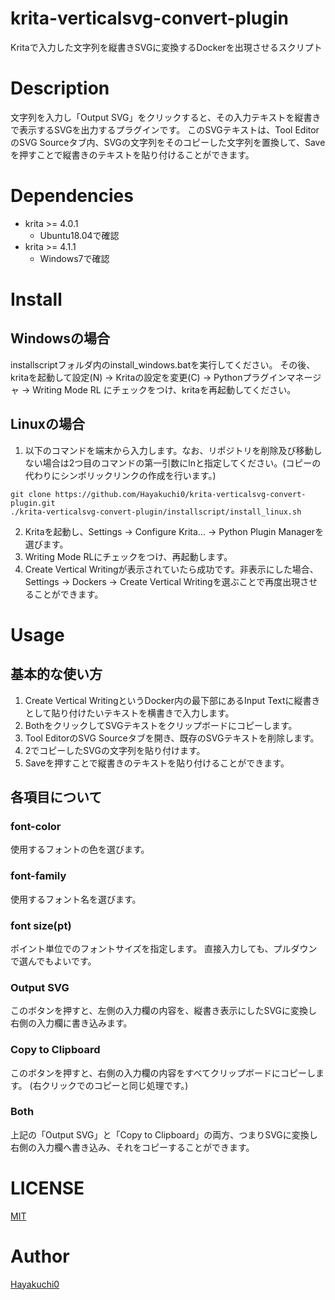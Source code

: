 # krita-verticalsvg-convert-plugin

Kritaで入力した文字列を縦書きSVGに変換するDockerを出現させるスクリプト

# Description

文字列を入力し「Output SVG」をクリックすると、その入力テキストを縦書きで表示するSVGを出力するプラグインです。
このSVGテキストは、Tool EditorのSVG Sourceタブ内、SVGの文字列をそのコピーした文字列を置換して、Saveを押すことで縦書きのテキストを貼り付けることができます。


# Dependencies

* krita >= 4.0.1
	* Ubuntu18.04で確認
* krita >= 4.1.1
	* Windows7で確認

# Install

## Windowsの場合

installscriptフォルダ内のinstall_windows.batを実行してください。
その後、kritaを起動して設定\(N\) → Kritaの設定を変更\(C\) → Pythonプラグインマネージャ → Writing Mode RL にチェックをつけ、kritaを再起動してください。

## Linuxの場合

1. 以下のコマンドを端末から入力します。なお、リポジトリを削除及び移動しない場合は2つ目のコマンドの第一引数にlnと指定してください。(コピーの代わりにシンボリックリンクの作成を行います。)
```
git clone https://github.com/Hayakuchi0/krita-verticalsvg-convert-plugin.git
./krita-verticalsvg-convert-plugin/installscript/install_linux.sh
```

2. Kritaを起動し、Settings → Configure Krita... → Python Plugin Managerを選びます。
3. Writing Mode RLにチェックをつけ、再起動します。
4. Create Vertical Writingが表示されていたら成功です。非表示にした場合、Settings → Dockers → Create Vertical Writingを選ぶことで再度出現させることができます。


# Usage

## 基本的な使い方

1. Create Vertical WritingというDocker内の最下部にあるInput Textに縦書きとして貼り付けたいテキストを横書きで入力します。
2. BothをクリックしてSVGテキストをクリップボードにコピーします。
3. Tool EditorのSVG Sourceタブを開き、既存のSVGテキストを削除します。
4. 2でコピーしたSVGの文字列を貼り付けます。
5. Saveを押すことで縦書きのテキストを貼り付けることができます。

## 各項目について

### font-color

使用するフォントの色を選びます。

### font-family

使用するフォント名を選びます。

### font size(pt)

ポイント単位でのフォントサイズを指定します。
直接入力しても、プルダウンで選んでもよいです。

### Output SVG

このボタンを押すと、左側の入力欄の内容を、縦書き表示にしたSVGに変換し右側の入力欄に書き込みます。

### Copy to Clipboard

このボタンを押すと、右側の入力欄の内容をすべてクリップボードにコピーします。
(右クリックでのコピーと同じ処理です。)

### Both

上記の「Output SVG」と「Copy to Clipboard」の両方、つまりSVGに変換し右側の入力欄へ書き込み、それをコピーすることができます。

# LICENSE

[MIT](https://github.com/Hayakuchi0/krita-verticalsvg-convert-plugin/blob/master/LICENSE)

# Author

[Hayakuchi0](https://github.com/Hayakuchi0)
